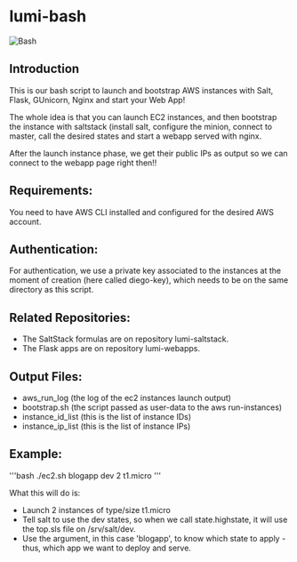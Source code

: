 # lumi-bash
![Bash](https://tiswww.case.edu/php/chet/img/bash-logo-web.png "BASH")

Introduction
------------
This is our bash script to launch and bootstrap AWS instances
with Salt, Flask, GUnicorn, Nginx and start your Web App!

The whole idea is that you can launch EC2 instances, and then
bootstrap the instance with saltstack (install salt, configure
the minion, connect to master, call the desired states and start
a webapp served with nginx.

After the launch instance phase, we get their public IPs
as output so we can connect to the webapp page right then!!

Requirements:
-------------
You need to have AWS CLI installed and configured for the desired
AWS account.

Authentication:
---------------
For authentication, we use a private key associated to the instances
at the moment of creation (here called diego-key), which needs to be
on the same directory as this script.

Related Repositories:
--------------
- The SaltStack formulas are on repository lumi-saltstack.
- The Flask apps are on repository lumi-webapps.

Output Files:
------------------------------------------------
* aws_run_log (the log of the ec2 instances launch output)
* bootstrap.sh (the script passed as user-data to the aws run-instances)
* instance_id_list (this is the list of instance IDs)
* instance_ip_list (this is the list of instance IPs)

Example:
--------
'''bash
./ec2.sh blogapp dev 2 t1.micro
'''

What this will do is:
* Launch 2 instances of type/size t1.micro
* Tell salt to use the dev states, so when we call
state.highstate, it will use the top.sls file on /srv/salt/dev.
* Use the <app> argument, in this case 'blogapp', to know which
state to apply - thus, which app we want to deploy and serve.

